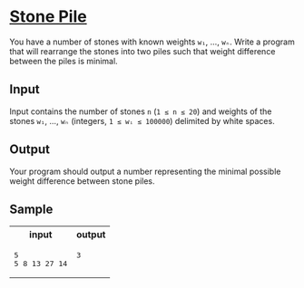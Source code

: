 # [Stone Pile](https://acm.timus.ru/problem.aspx?space=1&num=1005)


You have a number of stones with known weights `w₁`, …, `wₙ`. Write a program that will rearrange the stones into two piles such that weight difference between the piles is minimal.

## Input
Input contains the number of stones `n` (`1 ≤ n ≤ 20`) and weights of the stones `w₁`, …, `wₙ` (integers, `1 ≤ wᵢ ≤ 100000`) delimited by white spaces.

## Output

Your program should output a number representing the minimal possible weight difference between stone piles.

## Sample

<table>
<tr>
<th>input</th>
<th>output</th>
</tr>
<tr>
<td style="vertical-align: top">
<pre>
5
5 8 13 27 14
</pre>
</td>
<td style="vertical-align: top">
<pre>
3
</pre>
</td>
</tr>
</table>